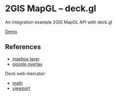 # 2GIS MapGL – deck.gl

An integration example 2GIS MapGL API with deck.gl

[Demo](https://trufi.github.io/mapgl-deckgl/)

## References

-   [mapbox layer](https://github.com/visgl/deck.gl/blob/master/modules/mapbox/src/mapbox-layer.js)
-   [google overlay](https://github.com/visgl/deck.gl/blob/master/modules/google-maps/src/google-maps-overlay.js)

Deck web mercator:

-   [math](https://github.com/uber-web/math.gl/blob/master/modules/web-mercator/src/web-mercator-utils.js)
-   [viewport](https://github.com/visgl/deck.gl/blob/8.4-release/modules/core/src/viewports/web-mercator-viewport.js)
